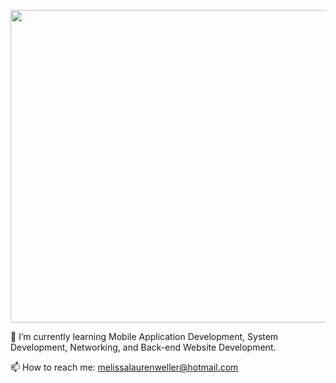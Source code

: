 <p align="center">
  <img src="https://github.com/melissaweller/melissaweller/assets/112568989/cc32069a-95c4-4a61-8e32-06b692ba9a0c" width="1000" height="500">
</p>

🔭 I’m currently learning Mobile Application Development, System Development, Networking, and Back-end Website Development.

📫 How to reach me: melissalaurenweller@hotmail.com

<!--
**melissaweller/melissaweller** is a ✨ _special_ ✨ repository because its `README.md` (this file) appears on your GitHub profile.

Here are some ideas to get you started:

- 🔭 I’m currently working on ...
- 🌱 I’m currently learning Mobile Application Development, System Development, Networking, and Back-end Website Development.
- 👯 I’m looking to collaborate on ...
- 🤔 I’m looking for help with ...
- 💬 Ask me about ...
- 📫 How to reach me: ...
- 😄 Pronouns: ...
- ⚡ Fun fact: ...
-->
